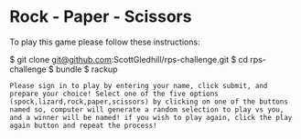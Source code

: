 Rock - Paper - Scissors
=======================

To play this game please follow these instructions:

$ git clone git@github.com:ScottGledhill/rps-challenge.git
$ cd rps-challenge
$ bundle
$ rackup
```
Please sign in to play by entering your name, click submit, and prepare your choice! Select one of the five options (spock,lizard,rock,paper,scissors) by clicking on one of the buttons named so, computer will generate a random selection to play vs you, and a winner will be named! if you wish to play again, click the play again button and repeat the process!
```
